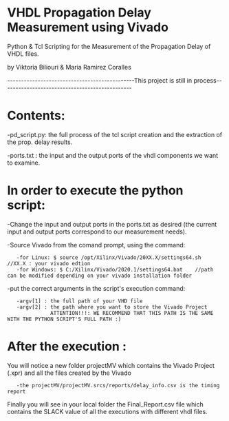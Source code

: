 # VHDL Propagation Delay Measurement using Vivado
Python &amp; Tcl Scripting for the Measurement of the Propagation Delay of VHDL files.

by Viktoria Biliouri & Maria Ramirez Coralles

----------------------------------------------This project is still in process-----------------------------------------------

# Contents:

-pd_script.py: the full process of the tcl script creation and the extraction of the prop. delay results.

-ports.txt : the input and the output ports of the vhdl components we want to examine. 

# In order to execute the python script:

-Change the input and output ports in the ports.txt as desired (the current input and output ports correspond to our measurement needs).

-Source Vivado from the comand prompt, using the command:

       -for Linux: $ source /opt/Xilinx/Vivado/20XX.X/settings64.sh  //XX.X : your vivado edtion
       -for Windows: $ C:/Xilinx/Vivado/2020.1/settings64.bat    //path can be modified depending on your vivado installation folder
       
-put the correct arguments in the script's execution command:
        
       -argv[1] : the full path of your VHD file
       -argv[2] : the path where you want to store the Vivado Project 
                  ATTENTION!!!: WE RECOMMEND THAT THIS PATH IS THE SAME WITH THE PYTHON SCRIPT'S FULL PATH :)
                  
# After the execution :

You will notice a new folder projectMV which contains the Vivado Project (.xpr) and all the files created by the Vivado

       -the projectMV/projectMV.srcs/reports/delay_info.csv is the timing report
       
Finally you will see in your local folder the Final_Report.csv file which contains the SLACK value of all the executions with different vhdl files.
